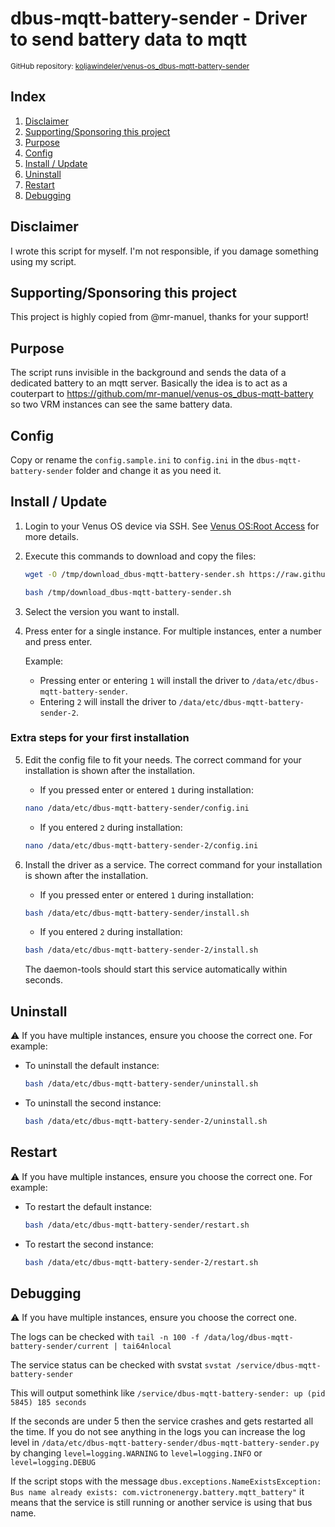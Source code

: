 # dbus-mqtt-battery-sender - Driver to send battery data to mqtt

<small>GitHub repository: [koljawindeler/venus-os_dbus-mqtt-battery-sender](https://github.com/koljawindeler/venus-os_dbus-mqtt-battery-sender)</small>

## Index

1. [Disclaimer](#disclaimer)
1. [Supporting/Sponsoring this project](#supportingsponsoring-this-project)
1. [Purpose](#purpose)
1. [Config](#config)
1. [Install / Update](#install--update)
1. [Uninstall](#uninstall)
1. [Restart](#restart)
1. [Debugging](#debugging)



## Disclaimer

I wrote this script for myself. I'm not responsible, if you damage something using my script.


## Supporting/Sponsoring this project

This project is highly copied from @mr-manuel, thanks for your support!

## Purpose

The script runs invisible in the background and sends the data of a dedicated battery to an mqtt server. 
Basically the idea is to act as a couterpart to https://github.com/mr-manuel/venus-os_dbus-mqtt-battery so two VRM instances can see the same battery data.


## Config

Copy or rename the `config.sample.ini` to `config.ini` in the `dbus-mqtt-battery-sender` folder and change it as you need it.


## Install / Update

1. Login to your Venus OS device via SSH. See [Venus OS:Root Access](https://www.victronenergy.com/live/ccgx:root_access#root_access) for more details.

2. Execute this commands to download and copy the files:

    ```bash
    wget -O /tmp/download_dbus-mqtt-battery-sender.sh https://raw.githubusercontent.com/koljawindeler/venus-os_dbus-mqtt-battery-sender/master/download.sh

    bash /tmp/download_dbus-mqtt-battery-sender.sh
    ```

3. Select the version you want to install.

4. Press enter for a single instance. For multiple instances, enter a number and press enter.

    Example:

    - Pressing enter or entering `1` will install the driver to `/data/etc/dbus-mqtt-battery-sender`.
    - Entering `2` will install the driver to `/data/etc/dbus-mqtt-battery-sender-2`.

### Extra steps for your first installation

5. Edit the config file to fit your needs. The correct command for your installation is shown after the installation.

    - If you pressed enter or entered `1` during installation:
    ```bash
    nano /data/etc/dbus-mqtt-battery-sender/config.ini
    ```

    - If you entered `2` during installation:
    ```bash
    nano /data/etc/dbus-mqtt-battery-sender-2/config.ini
    ```

6. Install the driver as a service. The correct command for your installation is shown after the installation.

    - If you pressed enter or entered `1` during installation:
    ```bash
    bash /data/etc/dbus-mqtt-battery-sender/install.sh
    ```

    - If you entered `2` during installation:
    ```bash
    bash /data/etc/dbus-mqtt-battery-sender-2/install.sh
    ```

    The daemon-tools should start this service automatically within seconds.

## Uninstall

⚠️ If you have multiple instances, ensure you choose the correct one. For example:

- To uninstall the default instance:
    ```bash
    bash /data/etc/dbus-mqtt-battery-sender/uninstall.sh
    ```

- To uninstall the second instance:
    ```bash
    bash /data/etc/dbus-mqtt-battery-sender-2/uninstall.sh
    ```

## Restart

⚠️ If you have multiple instances, ensure you choose the correct one. For example:

- To restart the default instance:
    ```bash
    bash /data/etc/dbus-mqtt-battery-sender/restart.sh
    ```

- To restart the second instance:
    ```bash
    bash /data/etc/dbus-mqtt-battery-sender-2/restart.sh
    ```

## Debugging

⚠️ If you have multiple instances, ensure you choose the correct one.

The logs can be checked with `tail -n 100 -f /data/log/dbus-mqtt-battery-sender/current | tai64nlocal`

The service status can be checked with svstat `svstat /service/dbus-mqtt-battery-sender`

This will output somethink like `/service/dbus-mqtt-battery-sender: up (pid 5845) 185 seconds`

If the seconds are under 5 then the service crashes and gets restarted all the time. If you do not see anything in the logs you can increase the log level in `/data/etc/dbus-mqtt-battery-sender/dbus-mqtt-battery-sender.py` by changing `level=logging.WARNING` to `level=logging.INFO` or `level=logging.DEBUG`

If the script stops with the message `dbus.exceptions.NameExistsException: Bus name already exists: com.victronenergy.battery.mqtt_battery"` it means that the service is still running or another service is using that bus name.


